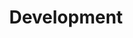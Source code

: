 ---
title: Development
description: Programming and development
image: hips.svg

# Badge style
style:
    background: "#0B78D0"
    color: "#fff"
---